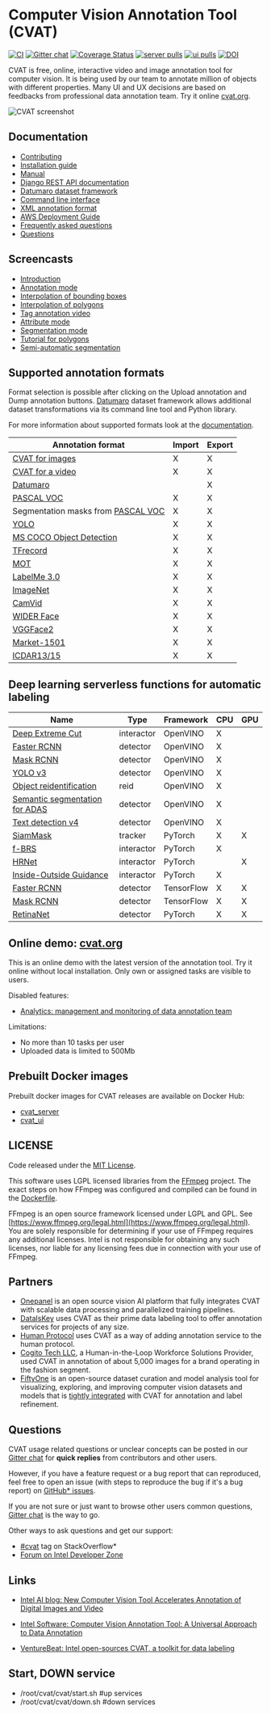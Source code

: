 # Computer Vision Annotation Tool (CVAT)

[![CI][ci-img]][ci-url]
[![Gitter chat][gitter-img]][gitter-url]
[![Coverage Status][coverage-img]][coverage-url]
[![server pulls][docker-server-pulls-img]][docker-server-image-url]
[![ui pulls][docker-ui-pulls-img]][docker-ui-image-url]
[![DOI][doi-img]][doi-url]

CVAT is free, online, interactive video and image annotation
tool for computer vision. It is being used by our team to
annotate million of objects with different properties. Many UI
and UX decisions are based on feedbacks from professional data
annotation team. Try it online [cvat.org](https://cvat.org).

![CVAT screenshot](site/content/en/images/cvat.jpg)

## Documentation

- [Contributing](https://openvinotoolkit.github.io/cvat/docs/contributing/)
- [Installation guide](https://openvinotoolkit.github.io/cvat/docs/administration/basics/installation/)
- [Manual](https://openvinotoolkit.github.io/cvat/docs/manual/)
- [Django REST API documentation](https://openvinotoolkit.github.io/cvat/docs/administration/basics/rest_api_guide/)
- [Datumaro dataset framework](https://github.com/openvinotoolkit/datumaro/blob/develop/README.md)
- [Command line interface](https://openvinotoolkit.github.io/cvat/docs/manual/advanced/cli/)
- [XML annotation format](https://openvinotoolkit.github.io/cvat/docs/manual/advanced/xml_format/)
- [AWS Deployment Guide](https://openvinotoolkit.github.io/cvat/docs/administration/basics/aws-deployment-guide/)
- [Frequently asked questions](https://openvinotoolkit.github.io/cvat/docs/faq/)
- [Questions](#questions)

## Screencasts

- [Introduction](https://youtu.be/JERohTFp-NI)
- [Annotation mode](https://youtu.be/vH_639N67HI)
- [Interpolation of bounding boxes](https://youtu.be/Hc3oudNuDsY)
- [Interpolation of polygons](https://youtu.be/K4nis9lk92s)
- [Tag annotation video](https://youtu.be/62bI4mF-Xfk)
- [Attribute mode](https://youtu.be/iIkJsOkDzVA)
- [Segmentation mode](https://youtu.be/9Fe_GzMLo3E)
- [Tutorial for polygons](https://youtu.be/C7-r9lZbjBw)
- [Semi-automatic segmentation](https://youtu.be/9HszWP_qsRQ)

## Supported annotation formats

Format selection is possible after clicking on the Upload annotation and Dump
annotation buttons. [Datumaro](https://github.com/openvinotoolkit/datumaro)
dataset framework allows additional dataset transformations via its command
line tool and Python library.

For more information about supported formats look at the
[documentation](https://openvinotoolkit.github.io/cvat/docs/manual/advanced/formats/).

<!--lint disable maximum-line-length-->

| Annotation format                                                                                         | Import | Export |
| --------------------------------------------------------------------------------------------------------- | ------ | ------ |
| [CVAT for images](https://openvinotoolkit.github.io/cvat/docs/manual/advanced/xml_format/#annotation)     | X      | X      |
| [CVAT for a video](https://openvinotoolkit.github.io/cvat/docs/manual/advanced/xml_format/#interpolation) | X      | X      |
| [Datumaro](https://github.com/openvinotoolkit/datumaro)                                                   |        | X      |
| [PASCAL VOC](http://host.robots.ox.ac.uk/pascal/VOC/)                                                     | X      | X      |
| Segmentation masks from [PASCAL VOC](http://host.robots.ox.ac.uk/pascal/VOC/)                             | X      | X      |
| [YOLO](https://pjreddie.com/darknet/yolo/)                                                                | X      | X      |
| [MS COCO Object Detection](http://cocodataset.org/#format-data)                                           | X      | X      |
| [TFrecord](https://www.tensorflow.org/tutorials/load_data/tfrecord)                                       | X      | X      |
| [MOT](https://motchallenge.net/)                                                                          | X      | X      |
| [LabelMe 3.0](http://labelme.csail.mit.edu/Release3.0)                                                    | X      | X      |
| [ImageNet](http://www.image-net.org)                                                                      | X      | X      |
| [CamVid](http://mi.eng.cam.ac.uk/research/projects/VideoRec/CamVid/)                                      | X      | X      |
| [WIDER Face](http://shuoyang1213.me/WIDERFACE/)                                                           | X      | X      |
| [VGGFace2](https://github.com/ox-vgg/vgg_face2)                                                           | X      | X      |
| [Market-1501](https://www.aitribune.com/dataset/2018051063)                                               | X      | X      |
| [ICDAR13/15](https://rrc.cvc.uab.es/?ch=2)                                                                | X      | X      |

<!--lint enable maximum-line-length-->

## Deep learning serverless functions for automatic labeling

<!--lint disable maximum-line-length-->

| Name                                                                                                    | Type       | Framework  | CPU | GPU |
| ------------------------------------------------------------------------------------------------------- | ---------- | ---------- | --- | --- |
| [Deep Extreme Cut](/serverless/openvino/dextr/nuclio)                                                   | interactor | OpenVINO   | X   |     |
| [Faster RCNN](/serverless/openvino/omz/public/faster_rcnn_inception_v2_coco/nuclio)                     | detector   | OpenVINO   | X   |     |
| [Mask RCNN](/serverless/openvino/omz/public/mask_rcnn_inception_resnet_v2_atrous_coco/nuclio)           | detector   | OpenVINO   | X   |     |
| [YOLO v3](/serverless/openvino/omz/public/yolo-v3-tf/nuclio)                                            | detector   | OpenVINO   | X   |     |
| [Object reidentification](/serverless/openvino/omz/intel/person-reidentification-retail-300/nuclio)     | reid       | OpenVINO   | X   |     |
| [Semantic segmentation for ADAS](/serverless/openvino/omz/intel/semantic-segmentation-adas-0001/nuclio) | detector   | OpenVINO   | X   |     |
| [Text detection v4](/serverless/openvino/omz/intel/text-detection-0004/nuclio)                          | detector   | OpenVINO   | X   |     |
| [SiamMask](/serverless/pytorch/foolwood/siammask/nuclio)                                                | tracker    | PyTorch    | X   | X   |
| [f-BRS](/serverless/pytorch/saic-vul/fbrs/nuclio)                                                       | interactor | PyTorch    | X   |     |
| [HRNet](/serverless/pytorch/saic-vul/hrnet/nuclio)                                                      | interactor | PyTorch    |     | X   |
| [Inside-Outside Guidance](/serverless/pytorch/shiyinzhang/iog/nuclio)                                   | interactor | PyTorch    | X   |     |
| [Faster RCNN](/serverless/tensorflow/faster_rcnn_inception_v2_coco/nuclio)                              | detector   | TensorFlow | X   | X   |
| [Mask RCNN](/serverless/tensorflow/matterport/mask_rcnn/nuclio)                                         | detector   | TensorFlow | X   | X   |
| [RetinaNet](serverless/pytorch/facebookresearch/detectron2/retinanet/nuclio)                            | detector   | PyTorch    | X   | X   |

<!--lint enable maximum-line-length-->

## Online demo: [cvat.org](https://cvat.org)

This is an online demo with the latest version of the annotation tool.
Try it online without local installation. Only own or assigned tasks
are visible to users.

Disabled features:

- [Analytics: management and monitoring of data annotation team](https://openvinotoolkit.github.io/cvat/docs/administration/advanced/analytics/)

Limitations:

- No more than 10 tasks per user
- Uploaded data is limited to 500Mb

## Prebuilt Docker images

Prebuilt docker images for CVAT releases are available on Docker Hub:

- [cvat_server](https://hub.docker.com/r/openvino/cvat_server)
- [cvat_ui](https://hub.docker.com/r/openvino/cvat_ui)

## LICENSE

Code released under the [MIT License](https://opensource.org/licenses/MIT).

This software uses LGPL licensed libraries from the [FFmpeg](https://www.ffmpeg.org) project.
The exact steps on how FFmpeg was configured and compiled can be found in the [Dockerfile](Dockerfile).

FFmpeg is an open source framework licensed under LGPL and GPL.
See [https://www.ffmpeg.org/legal.html](https://www.ffmpeg.org/legal.html). You are solely responsible
for determining if your use of FFmpeg requires any
additional licenses. Intel is not responsible for obtaining any
such licenses, nor liable for any licensing fees due in
connection with your use of FFmpeg.

## Partners

- [Onepanel](https://github.com/onepanelio/core) is an open source
  vision AI platform that fully integrates CVAT with scalable data processing
  and parallelized training pipelines.
- [DataIsKey](https://dataiskey.eu/annotation-tool/) uses CVAT as their prime data labeling tool
  to offer annotation services for projects of any size.
- [Human Protocol](https://hmt.ai) uses CVAT as a way of adding annotation service to the human protocol.
- [Cogito Tech LLC](https://bit.ly/3klT0h6), a Human-in-the-Loop Workforce Solutions Provider, used CVAT
  in annotation of about 5,000 images for a brand operating in the fashion segment.
- [FiftyOne](https://fiftyone.ai) is an open-source dataset curation and model analysis
tool for visualizing, exploring, and improving computer vision datasets and models that is
[tightly integrated](https://voxel51.com/docs/fiftyone/integrations/cvat.html) with CVAT
for annotation and label refinement.

## Questions

CVAT usage related questions or unclear concepts can be posted in our
[Gitter chat](https://gitter.im/opencv-cvat) for **quick replies** from
contributors and other users.

However, if you have a feature request or a bug report that can reproduced,
feel free to open an issue (with steps to reproduce the bug if it's a bug
report) on [GitHub\* issues](https://github.com/opencv/cvat/issues).

If you are not sure or just want to browse other users common questions,
[Gitter chat](https://gitter.im/opencv-cvat) is the way to go.

Other ways to ask questions and get our support:

- [\#cvat](https://stackoverflow.com/search?q=%23cvat) tag on StackOverflow\*
- [Forum on Intel Developer Zone](https://software.intel.com/en-us/forums/computer-vision)

## Links

- [Intel AI blog: New Computer Vision Tool Accelerates Annotation of Digital Images and Video](https://www.intel.ai/introducing-cvat)
- [Intel Software: Computer Vision Annotation Tool: A Universal Approach to Data Annotation](https://software.intel.com/en-us/articles/computer-vision-annotation-tool-a-universal-approach-to-data-annotation)
- [VentureBeat: Intel open-sources CVAT, a toolkit for data labeling](https://venturebeat.com/2019/03/05/intel-open-sources-cvat-a-toolkit-for-data-labeling/)

  <!-- prettier-ignore-start -->
  <!-- Badges -->

[docker-server-pulls-img]: https://img.shields.io/docker/pulls/openvino/cvat_server.svg?style=flat-square&label=server%20pulls
[docker-server-image-url]: https://hub.docker.com/r/openvino/cvat_server
[docker-ui-pulls-img]: https://img.shields.io/docker/pulls/openvino/cvat_ui.svg?style=flat-square&label=UI%20pulls
[docker-ui-image-url]: https://hub.docker.com/r/openvino/cvat_ui
[ci-img]: https://github.com/openvinotoolkit/cvat/workflows/CI/badge.svg?branch=develop
[ci-url]: https://github.com/openvinotoolkit/cvat/actions
[gitter-img]: https://badges.gitter.im/opencv-cvat/gitter.png
[gitter-url]: https://gitter.im/opencv-cvat
[coverage-img]: https://coveralls.io/repos/github/openvinotoolkit/cvat/badge.svg?branch=develop
[coverage-url]: https://coveralls.io/github/openvinotoolkit/cvat?branch=develop
[doi-img]: https://zenodo.org/badge/139156354.svg
[doi-url]: https://zenodo.org/badge/latestdoi/139156354

## Start, DOWN service
- /root/cvat/cvat/start.sh   #up services
- /root/cvat/cvat/down.sh    #down services 
